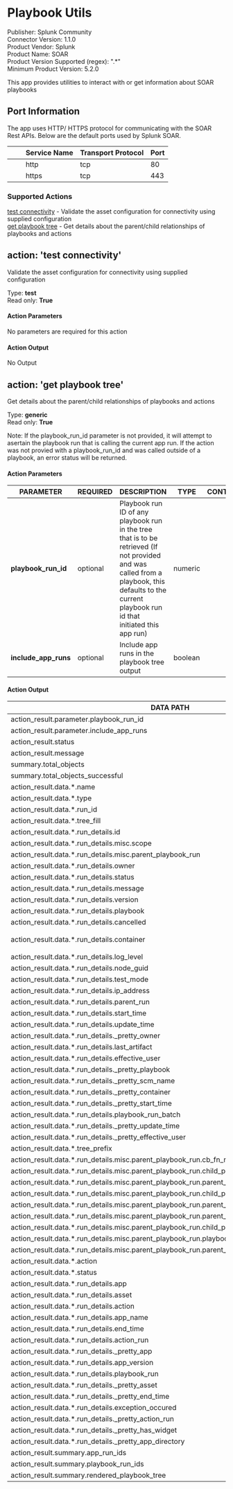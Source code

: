 [comment]: # "Auto-generated SOAR connector documentation"
# Playbook Utils

Publisher: Splunk Community  
Connector Version: 1\.1\.0  
Product Vendor: Splunk  
Product Name: SOAR  
Product Version Supported (regex): "\.\*"  
Minimum Product Version: 5\.2\.0  

This app provides utilities to interact with or get information about SOAR playbooks

[comment]: # " File: README.md"
[comment]: # "  Copyright (c) 2022 Splunk Inc."
[comment]: # "  Licensed under the Apache License, Version 2.0 (the 'License');"
[comment]: # "  you may not use this file except in compliance with the License."
[comment]: # "  You may obtain a copy of the License at"
[comment]: # "      http://www.apache.org/licenses/LICENSE-2.0"
[comment]: # "  Unless required by applicable law or agreed to in writing, software distributed under"
[comment]: # "  the License is distributed on an 'AS IS' BASIS, WITHOUT WARRANTIES OR CONDITIONS OF ANY KIND,"
[comment]: # "  either express or implied. See the License for the specific language governing permissions"
[comment]: # "  and limitations under the License."
[comment]: # ""
## Port Information

The app uses HTTP/ HTTPS protocol for communicating with the SOAR Rest APIs. Below are the default
ports used by Splunk SOAR.

|         Service Name | Transport Protocol | Port |
|----------------------|--------------------|------|
|         http         | tcp                | 80   |
|         https        | tcp                | 443  |


### Supported Actions  
[test connectivity](#action-test-connectivity) - Validate the asset configuration for connectivity using supplied configuration  
[get playbook tree](#action-get-playbook-tree) - Get details about the parent/child relationships of playbooks and actions  

## action: 'test connectivity'
Validate the asset configuration for connectivity using supplied configuration

Type: **test**  
Read only: **True**

#### Action Parameters
No parameters are required for this action

#### Action Output
No Output  

## action: 'get playbook tree'
Get details about the parent/child relationships of playbooks and actions

Type: **generic**  
Read only: **True**

Note\: If the playbook\_run\_id parameter is not provided, it will attempt to asertain the playbook run that is calling the current app run\. If the action was not provied with a playbook\_run\_id and was called outside of a playbook, an error status will be returned\.

#### Action Parameters
PARAMETER | REQUIRED | DESCRIPTION | TYPE | CONTAINS
--------- | -------- | ----------- | ---- | --------
**playbook\_run\_id** |  optional  | Playbook run ID of any playbook run in the tree that is to be retrieved \(If not provided and was called from a playbook, this defaults to the current playbook run id that initiated this app run\) | numeric | 
**include\_app\_runs** |  optional  | Include app runs in the playbook tree output | boolean | 

#### Action Output
DATA PATH | TYPE | CONTAINS
--------- | ---- | --------
action\_result\.parameter\.playbook\_run\_id | numeric | 
action\_result\.parameter\.include\_app\_runs | boolean | 
action\_result\.status | string | 
action\_result\.message | string | 
summary\.total\_objects | numeric | 
summary\.total\_objects\_successful | numeric | 
action\_result\.data\.\*\.name | string | 
action\_result\.data\.\*\.type | string | 
action\_result\.data\.\*\.run\_id | numeric | 
action\_result\.data\.\*\.tree\_fill | string | 
action\_result\.data\.\*\.run\_details\.id | numeric | 
action\_result\.data\.\*\.run\_details\.misc\.scope | string | 
action\_result\.data\.\*\.run\_details\.misc\.parent\_playbook\_run | numeric | 
action\_result\.data\.\*\.run\_details\.owner | numeric | 
action\_result\.data\.\*\.run\_details\.status | string | 
action\_result\.data\.\*\.run\_details\.message | string | 
action\_result\.data\.\*\.run\_details\.version | numeric | 
action\_result\.data\.\*\.run\_details\.playbook | numeric | 
action\_result\.data\.\*\.run\_details\.cancelled | string | 
action\_result\.data\.\*\.run\_details\.container | numeric |  `phantom container id` 
action\_result\.data\.\*\.run\_details\.log\_level | numeric | 
action\_result\.data\.\*\.run\_details\.node\_guid | string | 
action\_result\.data\.\*\.run\_details\.test\_mode | numeric | 
action\_result\.data\.\*\.run\_details\.ip\_address | string |  `ip` 
action\_result\.data\.\*\.run\_details\.parent\_run | numeric | 
action\_result\.data\.\*\.run\_details\.start\_time | string | 
action\_result\.data\.\*\.run\_details\.update\_time | string | 
action\_result\.data\.\*\.run\_details\.\_pretty\_owner | string | 
action\_result\.data\.\*\.run\_details\.last\_artifact | numeric | 
action\_result\.data\.\*\.run\_details\.effective\_user | numeric | 
action\_result\.data\.\*\.run\_details\.\_pretty\_playbook | string | 
action\_result\.data\.\*\.run\_details\.\_pretty\_scm\_name | string | 
action\_result\.data\.\*\.run\_details\.\_pretty\_container | string | 
action\_result\.data\.\*\.run\_details\.\_pretty\_start\_time | string | 
action\_result\.data\.\*\.run\_details\.playbook\_run\_batch | string | 
action\_result\.data\.\*\.run\_details\.\_pretty\_update\_time | string | 
action\_result\.data\.\*\.run\_details\.\_pretty\_effective\_user | string | 
action\_result\.data\.\*\.tree\_prefix | string | 
action\_result\.data\.\*\.run\_details\.misc\.parent\_playbook\_run\.cb\_fn\_name | string | 
action\_result\.data\.\*\.run\_details\.misc\.parent\_playbook\_run\.child\_playbook\_id | numeric | 
action\_result\.data\.\*\.run\_details\.misc\.parent\_playbook\_run\.parent\_playbook\_id | numeric | 
action\_result\.data\.\*\.run\_details\.misc\.parent\_playbook\_run\.child\_playbook\_name | string | 
action\_result\.data\.\*\.run\_details\.misc\.parent\_playbook\_run\.parent\_playbook\_name | string | 
action\_result\.data\.\*\.run\_details\.misc\.parent\_playbook\_run\.parent\_playbook\_run\_id | numeric | 
action\_result\.data\.\*\.run\_details\.misc\.parent\_playbook\_run\.child\_playbook\_run\_name | string | 
action\_result\.data\.\*\.run\_details\.misc\.parent\_playbook\_run\.playbook\_run\_start\_time | numeric | 
action\_result\.data\.\*\.run\_details\.misc\.parent\_playbook\_run\.parent\_playbook\_run\_effective\_user\_id | numeric | 
action\_result\.data\.\*\.action | string | 
action\_result\.data\.\*\.status | string | 
action\_result\.data\.\*\.run\_details\.app | numeric | 
action\_result\.data\.\*\.run\_details\.asset | numeric | 
action\_result\.data\.\*\.run\_details\.action | string | 
action\_result\.data\.\*\.run\_details\.app\_name | string | 
action\_result\.data\.\*\.run\_details\.end\_time | string | 
action\_result\.data\.\*\.run\_details\.action\_run | numeric | 
action\_result\.data\.\*\.run\_details\.\_pretty\_app | string | 
action\_result\.data\.\*\.run\_details\.app\_version | string | 
action\_result\.data\.\*\.run\_details\.playbook\_run | numeric | 
action\_result\.data\.\*\.run\_details\.\_pretty\_asset | string | 
action\_result\.data\.\*\.run\_details\.\_pretty\_end\_time | string | 
action\_result\.data\.\*\.run\_details\.exception\_occured | boolean | 
action\_result\.data\.\*\.run\_details\.\_pretty\_action\_run | string | 
action\_result\.data\.\*\.run\_details\.\_pretty\_has\_widget | boolean | 
action\_result\.data\.\*\.run\_details\.\_pretty\_app\_directory | string | 
action\_result\.summary\.app\_run\_ids | numeric | 
action\_result\.summary\.playbook\_run\_ids | numeric | 
action\_result\.summary\.rendered\_playbook\_tree | string | 